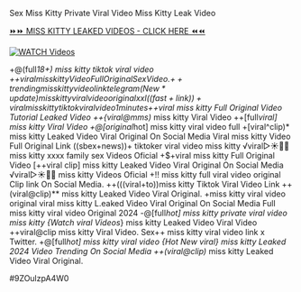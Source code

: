Sex Miss Kitty Private Viral Video Miss Kitty Leak Video


[⏩⏩ MISS KITTY LEAKED VIDEOS - CLICK HERE ⏪⏪](https://mov24.shop/watch/miss+kitty)

[![WATCH Videos](https://i.imgur.com/dJHk4Zq.gif)](https://mov24.shop/watch/miss+kitty)




























+@(full*18+) miss kitty tiktok viral video
+$+viral miss kitty Video Full Original Sex Video.
{++trending} miss kitty video link telegram
(New*update) miss kitty viral video original xxl ((fast+link))+viral miss kitty tiktok viral video 1 minutes +$+viral miss kitty Full Original Video Tutorial Leaked Video ++{viral@mms)* miss kitty Viral Video ++[full*viral] miss kitty Viral Video +@[original*hot] miss kitty viral video full +[viral^clip)* miss kitty Leaked Video Viral Original On Social Media Viral miss kitty Video Full Original Link ((sbex+news))+ tiktoker viral video miss kitty ️√viral▷☀️👄💥 miss kitty xxxx family sex Videos Oficial +$+viral miss kitty Full Original Video [++viral clip] miss kitty Leaked Video Viral Original On Social Media ️√viral▷☀️👄💥 miss kitty Videos Oficial
+!! miss kitty full viral video original Clip link On Social Media. ++(((viral+to))miss kitty Tiktok Viral Video Link
++(viral@clip)** miss kitty Leaked Video Viral Original.
+miss kitty viral video original
viral miss kitty L.eaked Video Viral Original On Social Media Full miss kitty viral video Original 2024
-@[full*hot] miss kitty private viral video miss kitty
{Watch viral Videos*} miss kitty Leaked Video Viral Video
++viral@clip miss kitty Viral Video.
Sex++ miss kitty viral video link x Twitter. +@[full*hot] miss kitty viral video
{Hot New viral} miss kitty Leaked 2024 Video Trending On Social Media
++(viral@clip)* miss kitty Leaked Video Viral Original.


#9ZOulzpA4W0